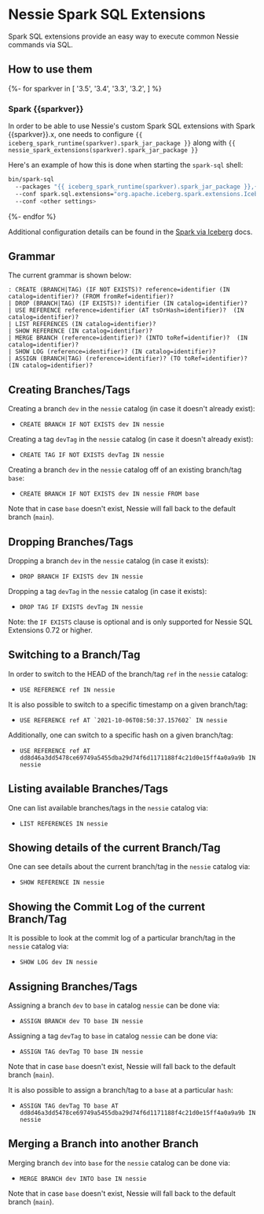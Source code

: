 # Nessie Spark SQL Extensions
Spark SQL extensions provide an easy way to execute common Nessie commands via SQL.

## How to use them

{%- for sparkver in [
  '3.5',
  '3.4',
  '3.3',
  '3.2',
] %}

### Spark {{sparkver}}

In order to be able to use Nessie's custom Spark SQL extensions with Spark {{sparkver}}.x, one needs to configure
`{{ iceberg_spark_runtime(sparkver).spark_jar_package }}` along with `{{ nessie_spark_extensions(sparkver).spark_jar_package }}`

Here's an example of how this is done when starting the `spark-sql` shell:

``` sh
bin/spark-sql 
  --packages "{{ iceberg_spark_runtime(sparkver).spark_jar_package }},{{ nessie_spark_extensions(sparkver).spark_jar_package }}"
  --conf spark.sql.extensions="org.apache.iceberg.spark.extensions.IcebergSparkSessionExtensions,org.projectnessie.spark.extensions.NessieSparkSessionExtensions"
  --conf <other settings>
```
{%- endfor %}

Additional configuration details can be found in the [Spark via Iceberg](iceberg/spark.md) docs.

## Grammar
The current grammar is shown below:
```
: CREATE (BRANCH|TAG) (IF NOT EXISTS)? reference=identifier (IN catalog=identifier)? (FROM fromRef=identifier)?
| DROP (BRANCH|TAG) (IF EXISTS)? identifier (IN catalog=identifier)?
| USE REFERENCE reference=identifier (AT tsOrHash=identifier)?  (IN catalog=identifier)?
| LIST REFERENCES (IN catalog=identifier)?
| SHOW REFERENCE (IN catalog=identifier)?
| MERGE BRANCH (reference=identifier)? (INTO toRef=identifier)?  (IN catalog=identifier)?
| SHOW LOG (reference=identifier)? (IN catalog=identifier)?
| ASSIGN (BRANCH|TAG) (reference=identifier)? (TO toRef=identifier)? (IN catalog=identifier)?
```

## Creating Branches/Tags

Creating a branch `dev` in the `nessie` catalog (in case it doesn't already exist):

* `CREATE BRANCH IF NOT EXISTS dev IN nessie`

Creating a tag `devTag` in the `nessie` catalog (in case it doesn't already exist):

* `CREATE TAG IF NOT EXISTS devTag IN nessie`

Creating a branch `dev` in the `nessie` catalog off of an existing branch/tag `base`:

* `CREATE BRANCH IF NOT EXISTS dev IN nessie FROM base`

Note that in case `base` doesn't exist, Nessie will fall back to the default branch (`main`).

## Dropping Branches/Tags

Dropping a branch `dev` in the `nessie` catalog (in case it exists):

* `DROP BRANCH IF EXISTS dev IN nessie`

Dropping a tag `devTag` in the `nessie` catalog (in case it exists):

* `DROP TAG IF EXISTS devTag IN nessie`

Note: the `IF EXISTS` clause is optional and is only supported for Nessie SQL Extensions 0.72 or 
higher.

## Switching to a Branch/Tag

In order to switch to the HEAD of the branch/tag `ref` in the `nessie` catalog:

* `USE REFERENCE ref IN nessie`

It is also possible to switch to a specific timestamp on a given branch/tag:

* ``USE REFERENCE ref AT `2021-10-06T08:50:37.157602` IN nessie``

Additionally, one can switch to a specific hash on a given branch/tag:

* `USE REFERENCE ref AT dd8d46a3dd5478ce69749a5455dba29d74f6d1171188f4c21d0e15ff4a0a9a9b IN nessie`

## Listing available Branches/Tags

One can list available branches/tags in the `nessie` catalog via:

* `LIST REFERENCES IN nessie`

## Showing details of the current Branch/Tag

One can see details about the current branch/tag in the `nessie` catalog via:

* `SHOW REFERENCE IN nessie`

## Showing the Commit Log of the current Branch/Tag

It is possible to look at the commit log of a particular branch/tag in the `nessie` catalog via:

* `SHOW LOG dev IN nessie`

## Assigning Branches/Tags

Assigning a branch `dev` to `base` in catalog `nessie` can be done via:

* `ASSIGN BRANCH dev TO base IN nessie`

Assigning a tag `devTag` to `base` in catalog `nessie` can be done via:

* `ASSIGN TAG devTag TO base IN nessie`

Note that in case `base` doesn't exist, Nessie will fall back to the default branch (`main`).

It is also possible to assign a branch/tag to a `base` at a particular `hash`:

* `ASSIGN TAG devTag TO base AT dd8d46a3dd5478ce69749a5455dba29d74f6d1171188f4c21d0e15ff4a0a9a9b IN nessie`


## Merging a Branch into another Branch

Merging branch `dev` into `base` for the `nessie` catalog can be done via:

* `MERGE BRANCH dev INTO base IN nessie`

Note that in case `base` doesn't exist, Nessie will fall back to the default branch (`main`).
